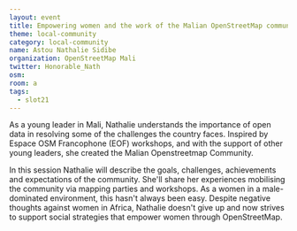 ```yaml
---
layout: event
title: Empowering women and the work of the Malian OpenStreetMap community
theme: local-community
category: local-community
name: Astou Nathalie Sidibe
organization: OpenStreetMap Mali
twitter: Honorable_Nath
osm:
room: a
tags:
  - slot21
---
```

As a young leader in Mali, Nathalie understands the importance of open data in resolving some of the challenges the country faces. Inspired by Espace OSM Francophone (EOF) workshops, and with the support of other young leaders, she created the Malian Openstreetmap Community.

In this session Nathalie will describe the goals, challenges, achievements and expectations of the community. She'll share her experiences mobilising the community via mapping parties and workshops. As a women in a male-dominated environment, this hasn't always been easy. Despite negative thoughts against women in Africa, Nathalie doesn't give up and now strives to support social strategies that empower women through OpenStreetMap.
